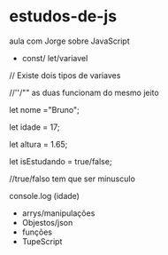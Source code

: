 # estudos-de-js
aula com Jorge sobre JavaScript
- const/ let/variavel

// Existe dois tipos de variaves 

//''/"" as duas funcionam do mesmo jeito

let nome ="Bruno";

let idade = 17;

let altura = 1.65;

let isEstudando = true/false;

//true/falso tem que ser minusculo


console.log (idade)

- arrys/manipulações
- Objestos/json
- funções
- TupeScript
